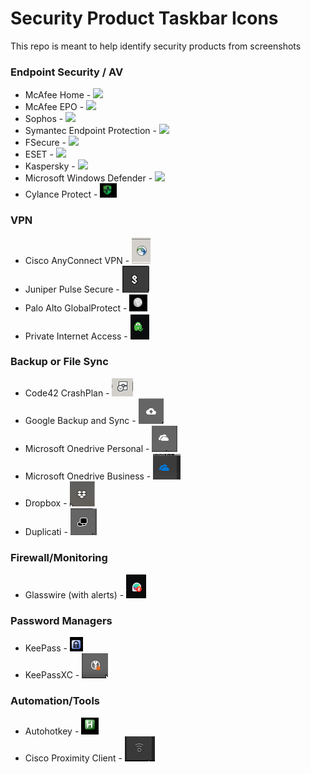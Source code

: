 # Security Product Taskbar Icons

This repo is meant to help identify security products from screenshots


### Endpoint Security / AV

- McAfee Home - ![](/images/mcafee_home.png)
- McAfee EPO - ![](/images/mcafee_enterprise.png)
- Sophos - ![](/images/sophos.png)
- Symantec Endpoint Protection - ![](/images/sep.png)
- FSecure - ![](/images/fsecure.png)
- ESET - ![](/images/eset.png)
- Kaspersky - ![](/images/kaspersky.png)
- Microsoft Windows Defender - ![](/images/win_defender.png)
- Cylance Protect - ![](/images/cylance-protect.png)

### VPN

- Cisco AnyConnect VPN - ![](/images/Cisco_VPN.jpg)
- Juniper Pulse Secure - ![](/images/pulse-vpn-disconnected.png)
- Palo Alto GlobalProtect - ![](/images/vpn-palo-alto-globalprotect.png)
- Private Internet Access - ![](/images/VPN-Private-Internet-Access-Connected.png)

### Backup or File Sync

- Code42 CrashPlan - ![](/images/Code42_CrashPlan_Backup.jpg)
- Google Backup and Sync - ![](/images/google-backup-and-sync.png)
- Microsoft Onedrive Personal - ![](/images/onedrive.png)
- Microsoft Onedrive Business - ![](/images/onedrive-biz.png)
- Dropbox - ![](/images/dropbox.png)
- Duplicati - ![](/images/duplicati.png)

### Firewall/Monitoring
- Glasswire (with alerts) - ![](/images/Glasswire-with-alerts.png)

### Password Managers
- KeePass	- ![](/images/KeePass.png)							
- KeePassXC - ![](/images/KeePassXC.png)
### Automation/Tools
- Autohotkey - ![](/images/autohotkey.png)
- Cisco Proximity Client - ![](/images/cisco-proximity-screen-sharing.png)

###
